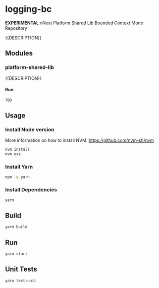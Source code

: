 # logging-bc

**EXPERIMENTAL** vNext Platform Shared Lib Bounded Context Mono Repository

{{DESCRIPTION}}

## Modules

### platform-shared-lib

{{DESCRIPTION}}

#### Run

```bash
TBD
```

## Usage

### Install Node version

More information on how to install NVM: https://github.com/nvm-sh/nvm

```bash
nvm install
nvm use
```

### Install Yarn

```bash
npm -g yarn
```

### Install Dependencies

```bash
yarn
```

## Build

```bash
yarn build
```

## Run

```bash
yarn start
```

## Unit Tests

```bash
yarn test:unit
```
